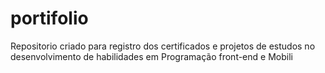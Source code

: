 # portifolio
Repositorio criado para registro dos certificados e projetos de estudos no desenvolvimento de habilidades em Programação front-end e Mobili
